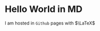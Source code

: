 # Hello World in MD


<!-- MathJax -->

<script type="text/javascript"

    src="https://cdnjs.cloudflare.com/ajax/libs/mathjax/2.7.3/MathJax.js?config=TeX-AMS-MML_HTMLorMML">

</script>



I am hosted in `Github` pages with $\LaTeX$ 